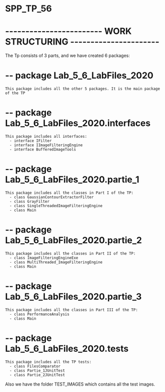 # SPP_TP_56

# ------------------------ WORK STRUCTURING ----------------------
      

The Tp consists of 3 parts, and we have created 6 packages:

# -- package Lab_5_6_LabFiles_2020
    This package includes all the other 5 packages. It is the main package of the TP

# -- package Lab_5_6_LabFiles_2020.interfaces
    This package includes all interfaces:
      - interface IFilter
      - interface IImageFilteringEngine
      - interface BufferedImageTools 


# -- package Lab_5_6_LabFiles_2020.partie_1
    This package includes all the classes in Part I of the TP:
      - class GaussianContourExtractorFilter
      - class GrayFilter
      - class SingleThreadedImageFilteringEngine 
      - class Main

# -- package Lab_5_6_LabFiles_2020.partie_2
    This package includes all the classes in Part II of the TP:
      - class ImageFilteringEngineExe
      - class MultiThreaded_ImageFilteringEngine
      - class Main

# -- package Lab_5_6_LabFiles_2020.partie_3
    This package includes all the classes in Part III of the TP:
      - class PerformanceAnalysis
      - class Main

# -- package Lab_5_6_LabFiles_2020.tests
    This package includes all the TP tests:
      - class FilesComparator 
      - class Partie_1JUnitTest
      - class Partie_2JUnitTest

Also we have the folder TEST_IMAGES which contains all the test images.

